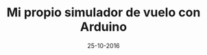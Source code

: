 ---
title: Mi propio simulador de vuelo con Arduino
speaker: Jorge Martínez
bio: Piloto y estudiante de Ingeniería Aeroespacial en la Universidad Carlos III de Madrid, cuenta con una amplia experiencia en el mundo de la aviación y la simulación aérea. Apasionado del cacharreo, a falta de poder permitirse un avión, decidió construir uno en el salón de su casa. Su idea es hacer de cualquier disciplina aeronáutica algo accesible para todos.
date: 25-10-2016
time: 13:00-14:00
link: https://twitter.com/ClubVueloUC3M
video: https://youtu.be/Zo1ndA7t1cM?list=PLsVexTwov1BrPTIA504ss6HNhr9StUSG7
slides: /slides/simuladores_vuelo.pdf
description: ¿Quién dijo que construir un avión era difícil? En esta charla aprenderás las nociones básicas para fabricar tu propia cabina casera de simulación aérea. Con ejemplos sencillos pero útiles que podrás poner en práctica tu mismo, así como mejorar posteriormente. Si te gusta programar, la electrónica y volar, no puedes perdértela.
keyword: vuelo
---